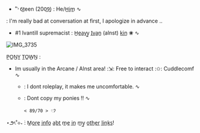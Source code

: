 - ˚˓˒ 6̲teen (200̲9̲) : He/H̲i̲m̲ ∿


 : I'm really bad at conversation at first, I apologize in advance  ..

 - #1 Ivantill supremacist : H̲e̲a̲v̲y̲ I̲v̲a̲n̲ (alnst)  k̲i̲n̲ ❀ ∿


![IMG_3735](https://github.com/user-attachments/assets/d53d01be-afa3-454f-9dcc-1a7b9433d373)

P̲O̲N̲Y̲ T̲O̲W̲N̲ :

 - Im usually in the Arcane / Alnst area!  :⇲: Free to interact :✩:  Cuddlecomf ∿


   - : I dont roleplay, it makes me uncomfortable. ∿


   - : Dont copy my ponies ‼️ ∿


         < 89/70 > 𓏲𑁘 
⋆౨ৎ˚⟡˖ ࣪: M̲o̲r̲e̲ i̲n̲f̲o̲ a̲b̲t̲ m̲e̲ i̲n̲ m̲y̲ o̲t̲h̲e̲r̲ l̲i̲n̲k̲s̲! 
